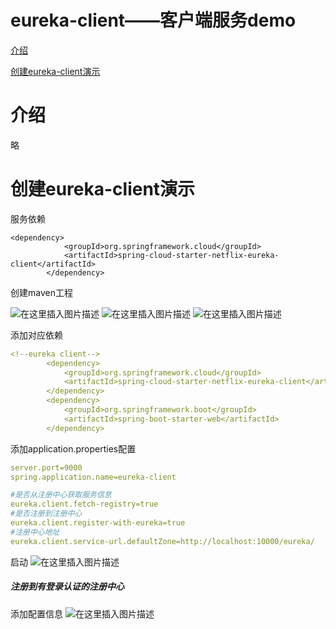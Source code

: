 # eureka-client——客户端服务demo 

[介绍](#介绍)

[创建eureka-client演示](#创建eureka-client演示)

# 介绍
略

# 创建eureka-client演示

服务依赖

```$xslt
<dependency>
            <groupId>org.springframework.cloud</groupId>
            <artifactId>spring-cloud-starter-netflix-eureka-client</artifactId>
        </dependency>
```

创建maven工程

![在这里插入图片描述](https://img-blog.csdnimg.cn/20200712194610343.png?x-oss-process=image/watermark,type_ZmFuZ3poZW5naGVpdGk,shadow_10,text_aHR0cHM6Ly9ibG9nLmNzZG4ubmV0L3dlaXhpbl80NTUyODk4Nw==,size_16,color_FFFFFF,t_70)
![在这里插入图片描述](https://img-blog.csdnimg.cn/20200712194621396.png?x-oss-process=image/watermark,type_ZmFuZ3poZW5naGVpdGk,shadow_10,text_aHR0cHM6Ly9ibG9nLmNzZG4ubmV0L3dlaXhpbl80NTUyODk4Nw==,size_16,color_FFFFFF,t_70)
![在这里插入图片描述](https://img-blog.csdnimg.cn/20200712194631536.png?x-oss-process=image/watermark,type_ZmFuZ3poZW5naGVpdGk,shadow_10,text_aHR0cHM6Ly9ibG9nLmNzZG4ubmV0L3dlaXhpbl80NTUyODk4Nw==,size_16,color_FFFFFF,t_70)

添加对应依赖

```yaml
<!--eureka client-->
        <dependency>
            <groupId>org.springframework.cloud</groupId>
            <artifactId>spring-cloud-starter-netflix-eureka-client</artifactId>
        </dependency>
        <dependency>
            <groupId>org.springframework.boot</groupId>
            <artifactId>spring-boot-starter-web</artifactId>
        </dependency>
```
添加application.properties配置

```yaml
server.port=9000
spring.application.name=eureka-client

#是否从注册中心获取服务信息
eureka.client.fetch-registry=true
#是否注册到注册中心
eureka.client.register-with-eureka=true
#注册中心地址
eureka.client.service-url.defaultZone=http://localhost:10000/eureka/
```

启动
![在这里插入图片描述](https://img-blog.csdnimg.cn/20200712194937997.png?x-oss-process=image/watermark,type_ZmFuZ3poZW5naGVpdGk,shadow_10,text_aHR0cHM6Ly9ibG9nLmNzZG4ubmV0L3dlaXhpbl80NTUyODk4Nw==,size_16,color_FFFFFF,t_70)

##### 注册到有登录认证的注册中心
 
添加配置信息
![在这里插入图片描述](https://img-blog.csdnimg.cn/20200713161230394.png?x-oss-process=image/watermark,type_ZmFuZ3poZW5naGVpdGk,shadow_10,text_aHR0cHM6Ly9ibG9nLmNzZG4ubmV0L3dlaXhpbl80NTUyODk4Nw==,size_16,color_FFFFFF,t_70)


